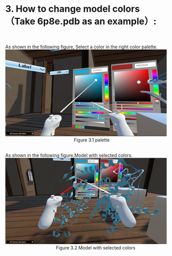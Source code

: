 # 3. How to change model colors（Take 6p8e.pdb as an example）:  <br><br>
As shown in the following figure, Select a color in the right color palette.  
![图片10](png/图片10.png "图片10")  
&emsp;&emsp;&emsp;&emsp;&emsp;&emsp;&emsp;&emsp;&emsp;&emsp;&emsp;&emsp;&emsp;&emsp;&emsp;
Figure 3.1 palette<br><br>  

 
As shown in the following figure,Model with selected colors.  
![图片11](png/图片11.png "图片11")  
&emsp;&emsp;&emsp;&emsp;&emsp;&emsp;&emsp;&emsp;&emsp;&emsp;&emsp;
Figure 3.2 Model with selected colors  
